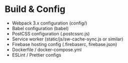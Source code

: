 # Build & Config

- Webpack 3.x configuration (config/)
- Babel configuration (babel)
- PostCSS configuration (.postcssrc.js)
- Service worker (static/js/sw-cache-sync.js or similar)
- Firebase hosting config (.firebaserc, firebase.json)
- Dockerfile / docker-compose.yml
- ESLint / Prettier configs

